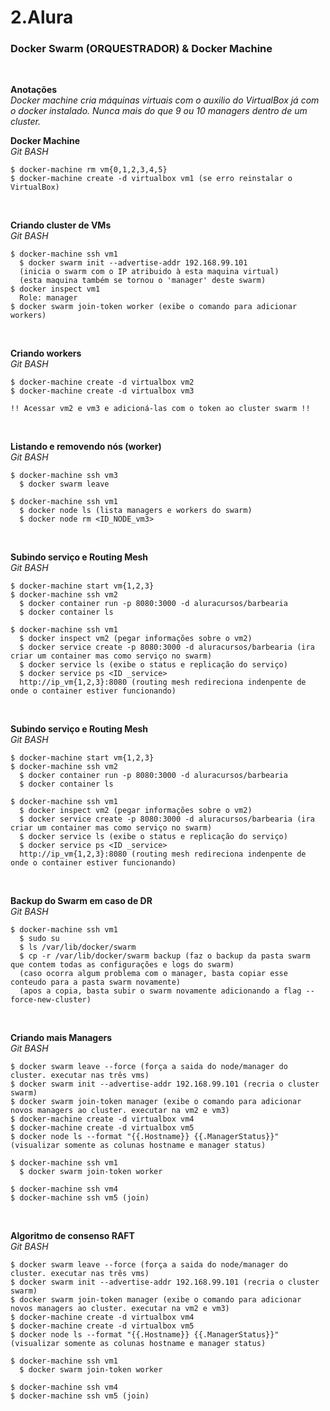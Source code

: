 # 2.Alura

### Docker Swarm (ORQUESTRADOR) & Docker Machine
<br />

**Anotações**<br>
    *Docker machine cria máquinas virtuais com o auxilio do VirtualBox já com o docker instalado.*
    *Nunca mais do que 9 ou 10 managers dentro de um cluster.*
<br />

**Docker Machine**<br>
*Git BASH*
```
$ docker-machine rm vm{0,1,2,3,4,5}
$ docker-machine create -d virtualbox vm1 (se erro reinstalar o VirtualBox)
```
<br />

**Criando cluster de VMs**<br>
*Git BASH*
```
$ docker-machine ssh vm1
  $ docker swarm init --advertise-addr 192.168.99.101 
  (inicia o swarm com o IP atribuido à esta maquina virtual)
  (esta maquina também se tornou o 'manager' deste swarm)
$ docker inspect vm1
  Role: manager
$ docker swarm join-token worker (exibe o comando para adicionar workers)
```
<br />

**Criando workers**<br>
*Git BASH*
```
$ docker-machine create -d virtualbox vm2
$ docker-machine create -d virtualbox vm3

!! Acessar vm2 e vm3 e adicioná-las com o token ao cluster swarm !!
```
<br />

**Listando e removendo nós (worker)**<br>
*Git BASH*
```
$ docker-machine ssh vm3
  $ docker swarm leave

$ docker-machine ssh vm1
  $ docker node ls (lista managers e workers do swarm)
  $ docker node rm <ID_NODE_vm3>
```
<br />

**Subindo serviço e Routing Mesh**<br>
*Git BASH*
```
$ docker-machine start vm{1,2,3}
$ docker-machine ssh vm2
  $ docker container run -p 8080:3000 -d aluracursos/barbearia
  $ docker container ls

$ docker-machine ssh vm1
  $ docker inspect vm2 (pegar informações sobre o vm2)
  $ docker service create -p 8080:3000 -d aluracursos/barbearia (ira criar um container mas como serviço no swarm)
  $ docker service ls (exibe o status e replicação do serviço)
  $ docker service ps <ID _service>
  http://ip_vm{1,2,3}:8080 (routing mesh redireciona indenpente de onde o container estiver funcionando)
```
<br />

**Subindo serviço e Routing Mesh**<br>
*Git BASH*
```
$ docker-machine start vm{1,2,3}
$ docker-machine ssh vm2
  $ docker container run -p 8080:3000 -d aluracursos/barbearia
  $ docker container ls

$ docker-machine ssh vm1
  $ docker inspect vm2 (pegar informações sobre o vm2)
  $ docker service create -p 8080:3000 -d aluracursos/barbearia (ira criar um container mas como serviço no swarm)
  $ docker service ls (exibe o status e replicação do serviço)
  $ docker service ps <ID _service>
  http://ip_vm{1,2,3}:8080 (routing mesh redireciona indenpente de onde o container estiver funcionando)
```
<br />

**Backup do Swarm em caso de DR**<br>
*Git BASH*
```
$ docker-machine ssh vm1
  $ sudo su
  $ ls /var/lib/docker/swarm
  $ cp -r /var/lib/docker/swarm backup (faz o backup da pasta swarm que contem todas as configurações e logs do swarm)
  (caso ocorra algum problema com o manager, basta copiar esse conteudo para a pasta swarm novamente)
  (apos a copia, basta subir o swarm novamente adicionando a flag --force-new-cluster)
```
<br />

**Criando mais Managers**<br>
*Git BASH*
```
$ docker swarm leave --force (força a saida do node/manager do cluster. executar nas três vms)
$ docker swarm init --advertise-addr 192.168.99.101 (recria o cluster swarm)
$ docker swarm join-token manager (exibe o comando para adicionar novos managers ao cluster. executar na vm2 e vm3)
$ docker-machine create -d virtualbox vm4
$ docker-machine create -d virtualbox vm5
$ docker node ls --format "{{.Hostname}} {{.ManagerStatus}}" (visualizar somente as colunas hostname e manager status)

$ docker-machine ssh vm1
  $ docker swarm join-token worker

$ docker-machine ssh vm4
$ docker-machine ssh vm5 (join)
```
<br />

**Algoritmo de consenso RAFT**<br>
*Git BASH*
```
$ docker swarm leave --force (força a saida do node/manager do cluster. executar nas três vms)
$ docker swarm init --advertise-addr 192.168.99.101 (recria o cluster swarm)
$ docker swarm join-token manager (exibe o comando para adicionar novos managers ao cluster. executar na vm2 e vm3)
$ docker-machine create -d virtualbox vm4
$ docker-machine create -d virtualbox vm5
$ docker node ls --format "{{.Hostname}} {{.ManagerStatus}}" (visualizar somente as colunas hostname e manager status)

$ docker-machine ssh vm1
  $ docker swarm join-token worker

$ docker-machine ssh vm4
$ docker-machine ssh vm5 (join)
```
<br />
